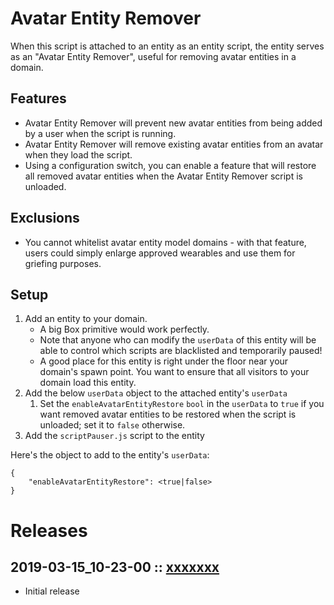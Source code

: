 # Avatar Entity Remover
When this script is attached to an entity as an entity script, the entity serves as an "Avatar Entity Remover", useful for removing avatar entities in a domain.

## Features
- Avatar Entity Remover will prevent new avatar entities from being added by a user when the script is running.
- Avatar Entity Remover will remove existing avatar entities from an avatar when they load the script.
- Using a configuration switch, you can enable a feature that will restore all removed avatar entities when the Avatar Entity Remover script is unloaded.

## Exclusions
- You cannot whitelist avatar entity model domains - with that feature, users could simply enlarge approved wearables and use them for griefing purposes.

## Setup
1. Add an entity to your domain.
    - A big Box primitive would work perfectly.
    - Note that anyone who can modify the `userData` of this entity will be able to control which scripts are blacklisted and temporarily paused!
    - A good place for this entity is right under the floor near your domain's spawn point. You want to ensure that all visitors to your domain load this entity.
2. Add the below `userData` object to the attached entity's `userData`
    1. Set the `enableAvatarEntityRestore` `bool` in the `userData` to `true` if you want removed avatar entities to be restored when the script is unloaded; set it to `false` otherwise.
3. Add the `scriptPauser.js` script to the entity

Here's the object to add to the entity's `userData`:
```
{
    "enableAvatarEntityRestore": <true|false>
}
```

# Releases

## 2019-03-15_10-23-00 :: [xxxxxxx](https://github.com/highfidelity/hifi-content/commit/xxxxxxx)
- Initial release
